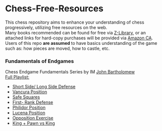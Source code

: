 # Chess-Free-Resources

This chess repository aims to enhance your understanding of chess progressively, utilizing free resources on the web.
<br>
Many books recommended can be found for free via <a href="https://z-lib.org/">Z-Library</a>, or an attached links for hard-copy purchases will be provided via <a href="https://www.amazon.ca/"> Amazon CA</a>.
<br>
Users of this repo <b> are assumed </b> to have basics understanding of the game such as: how pieces are moved, how to castle, etc.

<h3> Fundamentals of Endgames </h3>
Chess Endgame Fundamentals Series by IM <a href="https://www.youtube.com/c/JohnBartholomewChess"> John Bartholomew</a>
<br>
<a href="https://www.youtube.com/watch?v=-xk56Rt-7Rs&list=PLl9uuRYQ-6MDzm-bs8kbyHdYEmRGUauot"> Full Playlist:</a>
<ul>
<li><a href="https://www.youtube.com/watch?v=-xk56Rt-7Rs&list=PLl9uuRYQ-6MDzm-bs8kbyHdYEmRGUauot&index=1">Short Side/ Long Side Defense </a></li>
<li><a href="https://www.youtube.com/watch?v=-xk56Rt-7Rs&list=PLl9uuRYQ-6MDzm-bs8kbyHdYEmRGUauot&index=2"> Vancura Position</a></li>
<li><a href="https://www.youtube.com/watch?v=H2DZH4aFklw&list=PLl9uuRYQ-6MDzm-bs8kbyHdYEmRGUauot&index=3">Safe Squares </a></li>
<li><a href="https://www.youtube.com/watch?v=tDGHkKkKVB8&list=PLl9uuRYQ-6MDzm-bs8kbyHdYEmRGUauot&index=4"> First- Rank Defense</a> </li>
<li><a href="https://www.youtube.com/watch?v=gkP44VKT9Rw&list=PLl9uuRYQ-6MDzm-bs8kbyHdYEmRGUauot&index=5"> Philidor Position</a></li>
<li><a href="https://www.youtube.com/watch?v=mQxterlZPnE&list=PLl9uuRYQ-6MDzm-bs8kbyHdYEmRGUauot&index=6">Lucena Position </a></li>
<li><a href="https://www.youtube.com/watch?v=Jd0meolN7wI&list=PLl9uuRYQ-6MDzm-bs8kbyHdYEmRGUauot&index=7"> Opposition Exercise</a></li>
<li><a href="https://www.youtube.com/watch?v=aLyRWZPXUzI&list=PLl9uuRYQ-6MDzm-bs8kbyHdYEmRGUauot&index=8">King + Pawn vs King </a></li>
</ul>
